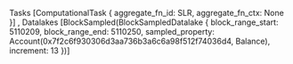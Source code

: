Tasks [ComputationalTask { aggregate_fn_id: SLR, aggregate_fn_ctx: None }]
, Datalakes [BlockSampled(BlockSampledDatalake { block_range_start: 5110209, block_range_end: 5110250, sampled_property: Account(0x7f2c6f930306d3aa736b3a6c6a98f512f74036d4, Balance), increment: 13 })] 